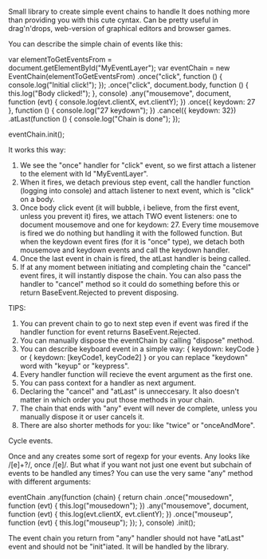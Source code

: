 Small library to create simple event chains to handle
It does nothing more than providing you with this cute cyntax.
Can be pretty useful in drag'n'drops, web-version of graphical editors and browser games.

You can describe the simple chain of events like this:

  var elementToGetEventsFrom = document.getElementById("MyEventLayer");
  var eventChain = new EventChain(elementToGetEventsFrom)
    .once("click", function () { console.log("Initial click!"); });
    .once("click", document.body, function () { this.log("Body clicked!"); }, console)
    .any("mousemove", document, function (evt) { console.log(evt.clientX, evt.clientY); })
    .once({ keydown: 27 }, function () { console.log("27 keydown"); })
    .cancel({ keydown: 32})
    .atLast(function () { console.log("Chain is done"); });

  eventChain.init();

It works this way:
1. We see the "once" handler for "click" event, so we first attach a listener to the element with Id "MyEventLayer".
2. When it fires, we detach previous step event, call the handler function (logging into console) and attach listener to next event, which is "click" on a body.
3. Once body click event (it will bubble, i believe, from the first event, unless you prevent it) fires, we attach TWO event listeners: one to document mousemove and one for keydown: 27. Every time mousemove is fired we do nothing but handling it with the followed function. But when the keydown event fires (for it is "once" type), we detach both mousemove and keydown events and call the keydown handler.
4. Once the last event in chain is fired, the atLast handler is being called.
5. If at any moment between initiating and completing chain the "cancel" event fires, it will instantly dispose the chain. You can also pass the handler to "cancel" method so it could do something before this or return BaseEvent.Rejected to prevent disposing.

TIPS:
1. You can prevent chain to go to next step even if event was fired if the handler function for event returns BaseEvent.Rejected.
2. You can manually dispose the eventChain by calling "dispose" method.
3. You can describe keyboard event in a simple way: { keydown: keyCode } or { keydown: [keyCode1, keyCode2] } or you can replace "keydown" word with "keyup" or "keypress".
4. Every handler function will recieve the event argument as the first one.
5. You can pass context for a handler as next argument.
6. Declaring the "cancel" and "atLast" is unneccesary. It also doesn't matter in which order you put those methods in your chain.
7. The chain that ends with "any" event will never de complete, unless you manually dispose it or user cancels it.
8. There are also shorter methods for you: like "twice" or "onceAndMore".

Cycle events.

Once and any creates some sort of regexp for your events. Any looks like /[e]+?/, once /[e]/. But what if you want not just one event but subchain of events to be handled any times? You can use the very same "any" method with different arguments:

  eventChain
    .any(function (chain) {
      return chain
        .once("mousedown", function (evt) { this.log("mousedown"); })
        .any("mousemove", document, function (evt) { this.log(evt.clientX, evt.clientY); })
        .once("mouseup", function (evt) { this.log("mouseup"); });
    }, console)
    .init();
    
The event chain you return from "any" handler should not have "atLast" event and should not be "init"iated. It will be handled by the library.
